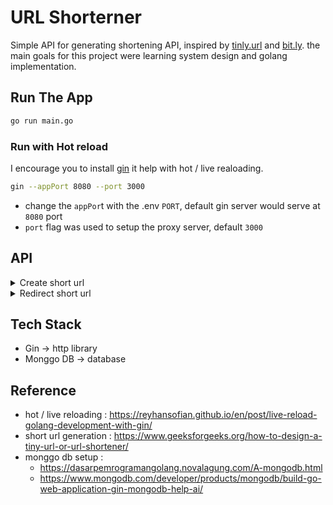 # URL Shorterner

Simple API for generating shortening API, inspired by [tinly.url](https://tinyurl.com/) and [bit.ly](https://bitly.com/). the main goals for this project were learning system design and golang implementation.

## Run The App

```sh
go run main.go
```

### Run with Hot reload

I encourage you to install [gin](https://github.com/codegangsta/gin?tab=readme-ov-file) it help with hot / live realoading.

```sh
gin --appPort 8080 --port 3000
```

- change the `appPor`t with the .env `PORT`, default gin server would serve at `8080` port
- `port` flag was used to setup the proxy server, default `3000`

## API

<details>
<summary> Create short url</summary>

- path: `/short`
- method: `POST`
- content-type: `application/json`
- request body:
  - attribute:
    - _long-url_ : `url`
  - example:
    ```
    {
        "long-url": "https://google.com"
    }
    ```
- response: - attribute: - _short-url_: `url` - example:
`{
          "short_url": "localhost:3000/t/h"
      }`
</details>

<details>
<summary> Redirect short url</summary>
  - path: `/:shortUrl`
  - method: `GET`
  - path parameter:
    - shortUrl : the short url generated from the `create short url` api
</details>

## Tech Stack

- Gin -> http library
- Monggo DB -> database

## Reference

- hot / live reloading : https://reyhansofian.github.io/en/post/live-reload-golang-development-with-gin/
- short url generation : https://www.geeksforgeeks.org/how-to-design-a-tiny-url-or-url-shortener/
- monggo db setup :
  - https://dasarpemrogramangolang.novalagung.com/A-mongodb.html
  - https://www.mongodb.com/developer/products/mongodb/build-go-web-application-gin-mongodb-help-ai/
